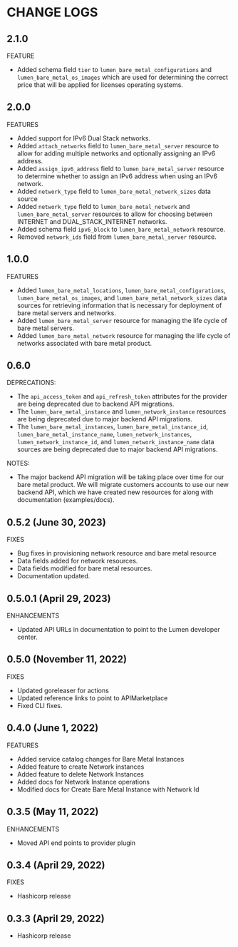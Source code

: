 # CHANGE LOGS

## 2.1.0
FEATURE
- Added schema field `tier` to `lumen_bare_metal_configurations` and `lumen_bare_metal_os_images` which are used
for determining the correct price that will be applied for licenses operating systems.

## 2.0.0
FEATURES
- Added support for IPv6 Dual Stack networks.
- Added `attach_networks` field to `lumen_bare_metal_server` resource to allow for adding multiple networks and optionally assigning an IPv6 address.
- Added `assign_ipv6_address` field to `lumen_bare_metal_server` resource to determine whether to assign an IPv6 address when using an IPv6 network.
- Added `network_type` field to `lumen_bare_metal_network_sizes` data source
- Added `network_type` field to `lumen_bare_metal_network` and `lumen_bare_metal_server` resources to allow for choosing between INTERNET and DUAL_STACK_INTERNET networks.
- Added schema field `ipv6_block` to `lumen_bare_metal_network` resource.
- Removed `network_ids` field from `lumen_bare_metal_server` resource.

## 1.0.0
FEATURES
- Added `lumen_bare_metal_locations`, `lumen_bare_metal_configurations`, `lumen_bare_metal_os_images`, and 
`lumen_bare_metal_network_sizes` data sources for retrieving information that is necessary for deployment of bare metal
servers and networks.
- Added `lumen_bare_metal_server` resource for managing the life cycle of bare metal servers.
- Added `lumen_bare_metal_network` resource for managing the life cycle of networks associated with bare metal product.

## 0.6.0
DEPRECATIONS:
- The `api_access_token` and `api_refresh_token` attributes for the provider are being deprecated due to backend API migrations.
- The `lumen_bare_metal_instance` and `lumen_network_instance` resources are being deprecated due to major backend API migrations.
- The `lumen_bare_metal_instances`, `lumen_bare_metal_instance_id`, `lumen_bare_metal_instance_name`, `lumen_network_instances`,  
`lumen_network_instance_id`, and `lumen_network_instance_name` data sources are being deprecated due to major backend API migrations.

NOTES:
- The major backend API migration will be taking place over time for our bare metal product.  We will migrate customers 
accounts to use our new backend API, which we have created new resources for along with documentation (examples/docs).

## 0.5.2 (June 30, 2023)
FIXES
- Bug fixes in provisioning network resource and bare metal resource
- Data fields added for network resources.
- Data fields modified for bare metal resources.
- Documentation updated.

## 0.5.0.1 (April 29, 2023)
ENHANCEMENTS
- Updated API URLs in documentation to point to the Lumen developer center.

## 0.5.0 (November 11, 2022)
FIXES
- Updated goreleaser for actions
- Updated reference links to point to APIMarketplace
- Fixed CLI fixes.

## 0.4.0 (June 1, 2022)
FEATURES
- Added service catalog changes for Bare Metal Instances
- Added feature to create Network instances
- Added feature to delete Network Instances
- Added docs for Network Instance operations
- Modified docs for Create Bare Metal Instance with Network Id
 
## 0.3.5 (May 11, 2022)
ENHANCEMENTS
- Moved API end points to provider plugin

## 0.3.4 (April 29, 2022)
FIXES
- Hashicorp release

## 0.3.3 (April 29, 2022)
- Hashicorp release

